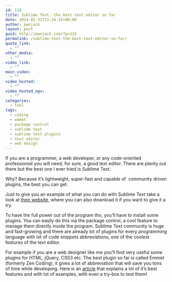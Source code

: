 ```yaml
---
id: 116
title: Sublime Text, the best text editor so far
date: 2014-01-31T11:34:15+00:00
author: pwnjack
layout: post
guid: http://pwnjack.com/?p=116
permalink: /sublime-text-the-best-text-editor-so-far/
quote_link:
  - ""
other_media:
  - ""
video_link:
  - ""
main_video:
  - ""
video_hosted:
  - ""
video_hosted_ogv:
  - ""
categories:
  - tool
tags:
  - coding
  - emmet
  - package control
  - sublime text
  - sublime text plugins
  - text editor
  - web design
---
```

If you are a programmer, a web developer, or any code-oriented professionist you will need, for sure, a good text editor. There are plenty out there but the best one I ever tried is Sublime Text.

Why? Because it&#8217;s lightweight, super-fast and capable of  community driven plugins, the best you can get.

Just to give you an example of what you can do with Sublime Text take a look at <a title="Sublime Text" href="http://www.sublimetext.com/" target="_blank">their website</a>, where you can also download it if you want to give it a try.

To have the full power out of the program tho, you&#8217;ll have to install some plugins. You can easily do this via the package control, a cool feature to manage them directly inside the program. Sublime Text community is huge and fast-growing and there are already lot of plugins for every programming language with lot of code snippets abbreviations, one of the coolest features of the text editor.

For example if you are a web designer like me you&#8217;ll find very useful some plugins for HTML, jQuery, CSS3 etc. The best plugin so far is called Emmet (formerly Zen Coding), it gives a lot of abbreviation that will save you tons of time while developing. Here is an <a title="Sublime Text plugin - Emmet" href="http://designshack.net/articles/css/7-awesome-emmet-html-time-saving-tips/" target="_blank">article</a> that explains a lot of it&#8217;s best features and with lot of examples, with even a try-box to test them!